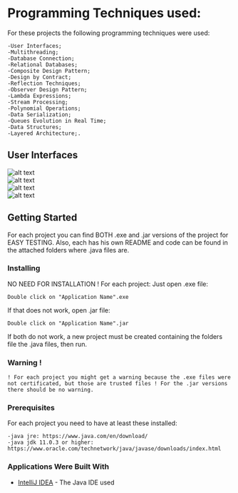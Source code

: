 # Programming Techniques used:
For these projects the following programming techniques were used:
```
-User Interfaces;
-Multithreading;
-Database Connection;
-Relational Databases;
-Composite Design Pattern;
-Design by Contract;
-Reflection Techniques;
-Observer Design Pattern;
-Lambda Expressions;
-Stream Processing;
-Polynomial Operations;
-Data Serialization;
-Queues Evolution in Real Time;
-Data Structures;
-Layered Architecture;.
```

## User Interfaces
![alt text](https://github.com/DanutGavrus/Java-Applications/blob/master/0.%20User%20Interfaces/1.%20Restaurant%20Management.png)<br/>
![alt text](https://github.com/DanutGavrus/Java-Applications/blob/master/0.%20User%20Interfaces/2.%20Polynomial%20Operations.png)<br/>
![alt text](https://github.com/DanutGavrus/Java-Applications/blob/master/0.%20User%20Interfaces/3.%20Working%20with%20Threads.png)<br/>
![alt text](https://github.com/DanutGavrus/Java-Applications/blob/master/0.%20User%20Interfaces/4.%20Database%20and%20Reflexion%20Techniques.png)

## Getting Started
For each project you can find BOTH .exe and .jar versions of the project for EASY TESTING. Also, each has his own README and code can be found in the attached folders where .java files are.

### Installing
NO NEED FOR INSTALLATION ! For each project:
Just open .exe file:
```
Double click on "Application Name".exe
```
If that does not work, open .jar file:
```
Double click on "Application Name".jar
```
If both do not work, a new project must be created containing the folders file the .java files, then run.

### Warning !
```
! For each project you might get a warning because the .exe files were not certificated, but those are trusted files ! For the .jar versions there should be no warning.
```

### Prerequisites
For each project you need to have at least these installed:
```
-java jre: https://www.java.com/en/download/
-java jdk 11.0.3 or higher: https://www.oracle.com/technetwork/java/javase/downloads/index.html
```

### Applications Were Built With
* [IntelliJ IDEA](https://www.jetbrains.com/idea/) - The Java IDE used